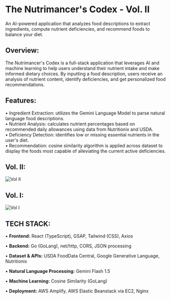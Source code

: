 # The Nutrimancer's Codex - Vol. II
An AI-powered application that analyzes food descriptions to extract ingredients, compute nutrient deficiencies, and recommend foods to balance your diet.

## Overview:
The Nutrimancer's Codex is a full-stack application that leverages AI and machine learning to help users understand their nutrient intake and make informed dietary choices. By inputting a food description, users receive an analysis of nutrient content, identify deficiencies, and get personalized food recommendations.

## Features:
• Ingredient Extraction: utilizes the Gemini Language Model to parse natural language food descriptions.<br>
• Nutrient Analysis: calculates nutrient percentages based on recommended daily allowances using data from Nutritionix and USDA. <br>
• Deficiency Detection: identifies low or missing essential nutrients in the user's diet. <br>
• Recommendation: cosine similarity algorithm is applied across dataset to display the foods most capable of alleviating the current active deficiencies. 


## Vol. II:<br>
![Vol  II](https://github.com/user-attachments/assets/23c0f1a1-51d3-4898-b564-c90495477d4b)



## Vol. I:<br>
![Vol  I](https://github.com/user-attachments/assets/af91009a-d7f3-4c40-94fc-d8ace8988c8d)



## TECH STACK:

• **Frontend:** React (TypeScript), GSAP, Tailwind (CSS), Axios

• **Backend:** Go (GoLang), net/http, CORS, JSON processing 

• **Dataset & APIs:** USDA FoodData Central, Google Generative Language, Nutritionix

• **Natural Language Processing:** Gemini Flash 1.5

• **Machine Learning:** Cosine Similarity (GoLang)

• **Deployment:** AWS Amplify, AWS Elastic Beanstack via EC2, Nginx 
